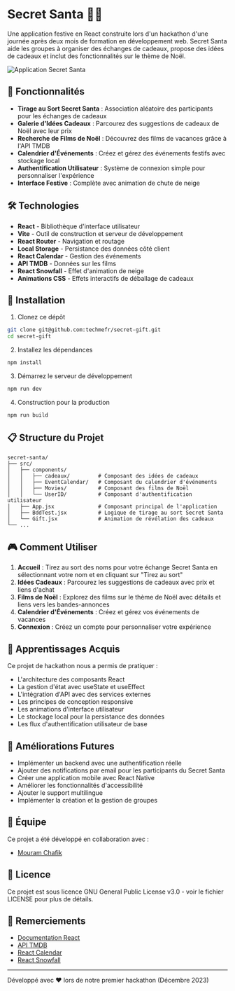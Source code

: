 # Secret Santa 🎄🎅

Une application festive en React construite lors d'un hackathon d'une journée après deux mois de formation en développement web. Secret Santa aide les groupes à organiser des échanges de cadeaux, propose des idées de cadeaux et inclut des fonctionnalités sur le thème de Noël.

![Application Secret Santa](https://via.placeholder.com/800x400?text=Secret+Santa+App)

## 🌟 Fonctionnalités

- **Tirage au Sort Secret Santa** : Association aléatoire des participants pour les échanges de cadeaux
- **Galerie d'Idées Cadeaux** : Parcourez des suggestions de cadeaux de Noël avec leur prix
- **Recherche de Films de Noël** : Découvrez des films de vacances grâce à l'API TMDB
- **Calendrier d'Événements** : Créez et gérez des événements festifs avec stockage local
- **Authentification Utilisateur** : Système de connexion simple pour personnaliser l'expérience
- **Interface Festive** : Complète avec animation de chute de neige

## 🛠️ Technologies

- **React** - Bibliothèque d'interface utilisateur
- **Vite** - Outil de construction et serveur de développement
- **React Router** - Navigation et routage
- **Local Storage** - Persistance des données côté client
- **React Calendar** - Gestion des événements
- **API TMDB** - Données sur les films
- **React Snowfall** - Effet d'animation de neige
- **Animations CSS** - Effets interactifs de déballage de cadeaux

## 🚀 Installation

1. Clonez ce dépôt
```bash
git clone git@github.com:techmefr/secret-gift.git
cd secret-gift
```

2. Installez les dépendances
```bash
npm install
```

3. Démarrez le serveur de développement
```bash
npm run dev
```

4. Construction pour la production
```bash
npm run build
```

## 📋 Structure du Projet

```
secret-santa/
├── src/
│   ├── components/
│   │   ├── cadeaux/         # Composant des idées de cadeaux
│   │   ├── EventCalendar/   # Composant du calendrier d'événements
│   │   ├── Movies/          # Composant des films de Noël
│   │   └── UserID/          # Composant d'authentification utilisateur
│   ├── App.jsx              # Composant principal de l'application
│   ├── BddTest.jsx          # Logique de tirage au sort Secret Santa
│   └── Gift.jsx             # Animation de révélation des cadeaux
└── ...
```

## 🎮 Comment Utiliser

1. **Accueil** : Tirez au sort des noms pour votre échange Secret Santa en sélectionnant votre nom et en cliquant sur "Tirez au sort"
2. **Idées Cadeaux** : Parcourez les suggestions de cadeaux avec prix et liens d'achat
3. **Films de Noël** : Explorez des films sur le thème de Noël avec détails et liens vers les bandes-annonces
4. **Calendrier d'Événements** : Créez et gérez vos événements de vacances
5. **Connexion** : Créez un compte pour personnaliser votre expérience

## 🧠 Apprentissages Acquis

Ce projet de hackathon nous a permis de pratiquer :
- L'architecture des composants React
- La gestion d'état avec useState et useEffect
- L'intégration d'API avec des services externes
- Les principes de conception responsive
- Les animations d'interface utilisateur
- Le stockage local pour la persistance des données
- Les flux d'authentification utilisateur de base

## 🔮 Améliorations Futures

- Implémenter un backend avec une authentification réelle
- Ajouter des notifications par email pour les participants du Secret Santa
- Créer une application mobile avec React Native
- Améliorer les fonctionnalités d'accessibilité
- Ajouter le support multilingue
- Implémenter la création et la gestion de groupes

## 👥 Équipe

Ce projet a été développé en collaboration avec :
- [Mouram Chafik](https://github.com/MouramChafik)

## 📝 Licence

Ce projet est sous licence GNU General Public License v3.0 - voir le fichier LICENSE pour plus de détails.

## 🙏 Remerciements

- [Documentation React](https://fr.reactjs.org/)
- [API TMDB](https://www.themoviedb.org/documentation/api)
- [React Calendar](https://www.npmjs.com/package/react-calendar)
- [React Snowfall](https://www.npmjs.com/package/react-snowfall)

---

Développé avec ❤️ lors de notre premier hackathon (Décembre 2023)
